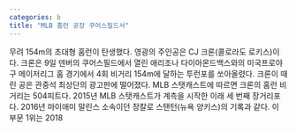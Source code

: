 ```yaml
---
categories: b
title: "MLB 홈런 공장 쿠어스필드서"
---
```

무려 154m의 초대형 홈런이 탄생했다. 영광의 주인공은 CJ 크론(콜로라도 로키스)이다. 크론은 9일 덴버의 쿠어스필드에서 열린 애리조나 다이아몬드백스와의 미국프로야구 메이저리그 홈 경기에서 4회 비거리 154m에 달하는 투런포를 쏘아올렸다. 크론이 때린 공은 관중석 최상단의 광고판에 떨어졌다. MLB 스탯캐스트에 따르면 크론의 홈런 비거리는 504피트다. 2015년 MLB 스탯캐스트가 계측을 시작한 이래 세 번째 장거리포다. 2016년 마이애미 말린스 소속이던 장칼로 스탠턴(뉴욕 양키스)의 기록과 같다. 이 부문 1위는 2018
